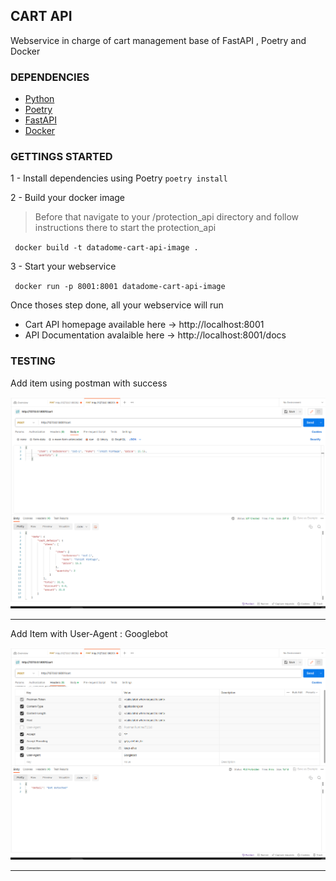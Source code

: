 ## CART API

Webservice in charge of cart management base of FastAPI , Poetry and Docker

### DEPENDENCIES
  
  - [Python](https://www.python.org/downloads/) 
  - [Poetry](https://python-poetry.org/) 
  - [FastAPI](https://fastapi.tiangolo.com/)
  - [Docker](https://www.docker.com/)


### GETTINGS STARTED

  1 - Install dependencies using Poetry
  ` poetry install `

  2 - Build your docker image 

  > Before that navigate to your /protection_api directory
  and follow instructions there to start the protection_api


   `  docker build -t datadome-cart-api-image . `

  3 - Start your webservice
  
  `  docker run -p 8001:8001 datadome-cart-api-image `


Once thoses step done, all your webservice will run 

- Cart API homepage available here -> http://localhost:8001
- API Documentation avalaible here -> http://localhost:8001/docs

### TESTING

Add item using postman with success

![TRAFFIC ALLOW](allow.png)

---

Add Item with User-Agent : Googlebot

![TRAFFIC DENIED](denied.png)

---
